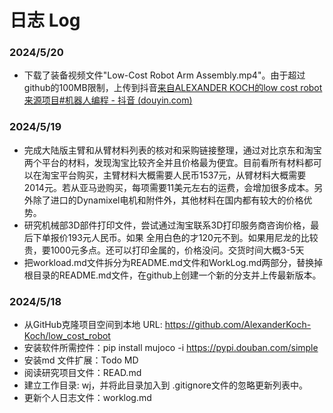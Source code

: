 # 日志 Log

### 2024/5/20

* 下载了装备视频文件"Low-Cost Robot Arm Assembly.mp4"。由于超过github的100MB限制，上传到抖音[来自ALEXANDER KOCH的low cost robot来源项目#机器人编程 - 抖音 (douyin.com)](https://www.douyin.com/video/7371448459796253971)

### 2024/5/19

* 完成大陆版主臂和从臂材料列表的核对和采购链接整理，通过对比京东和淘宝两个平台的材料，发现淘宝比较齐全并且价格最为便宜。目前看所有材料都可以在淘宝平台购买，主臂材料大概需要人民币1537元，从臂材料大概需要2014元。若从亚马逊购买，每项需要11美元左右的运费，会增加很多成本。另外除了进口的Dynamixel电机和附件外，其他材料在国内都有较大的价格优势。
* 研究机械部3D部件打印文件，尝试通过淘宝联系3D打印服务商咨询价格，最后下单报价193元人民币。如果 全用白色的才120元不到。如果用尼龙的比较贵，要1000元多点。还可以打印金属的，价格没问。交货时间大概3-5天
* 把workload.md文件拆分为README.md文件和WorkLog.md两部分，替换掉根目录的README.md文件，在github上创建一个新的分支并上传最新版本。

### 2024/5/18

* 从GitHub克隆项目空间到本地 URL: https://github.com/AlexanderKoch-Koch/low_cost_robot
* 安装软件所需控件：pip install mujoco -i https://pypi.douban.com/simple
* 安装md 文件扩展：Todo MD
* 阅读研究项目文件：READ.md
* 建立工作目录: wj，并将此目录加入到 .gitignore文件的忽略更新列表中。
* 更新个人日志文件：worklog.md
